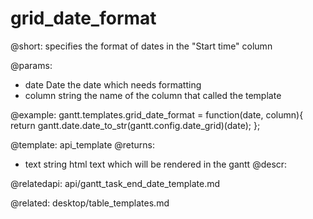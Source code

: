 grid_date_format
=============

@short:
	specifies the format of dates in the "Start time" column
    
@params:
- date			Date		the date which needs formatting
- column			string 			the name of the column that called the template

@example:
gantt.templates.grid_date_format = function(date, column){
    return gantt.date.date_to_str(gantt.config.date_grid)(date);
};

@template:	api_template
@returns:
- text		string		html text which will be rendered in the gantt
@descr:

@relatedapi:
	api/gantt_task_end_date_template.md

@related:
	desktop/table_templates.md